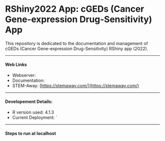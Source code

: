 
# RShiny2022 App: cGEDs (Cancer Gene-expression Drug-Sensitivity) App
This repository is dedicated to the documentation and management of cGEDs (Cancer Gene-expression Drug-Sensitivity) RShiny app (2022).

---
#### Web Links
- Webserver:
- Documentation:
- STEM-Away: [https://stemaway.com/](https://stemaway.com/)

---
#### Developement Details:

- R version used: 4.1.3
- Current Deployment:  `

---
#### Steps to run at localhost
